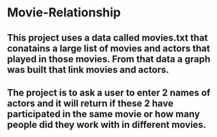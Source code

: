 # Movie-Relationship
## This project uses a data called movies.txt that conatains a large list of movies and actors that played in those movies. From that data a graph was built that link movies and actors. 
## The project is to ask a user to enter 2 names of actors and it will return if these 2 have participated in the same movie or how many people did they work with in different movies.
